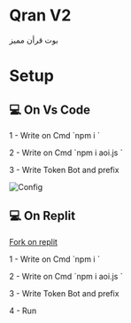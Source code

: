 # Qran V2

<p>بوت قرأن مميز</p>

# Setup

<h2> 💻 On Vs Code </h2>

<p> 1 - Write on Cmd `npm i ` </p>

<p> 2 - Write on Cmd `npm i aoi.js ` </p>

<p> 3 - Write Token Bot and prefix </p>

<img src = "https://cdn.discordapp.com/attachments/807496723358154764/860158471155875840/unknown.png" alt = "Config" >

<h2> 💻 On Replit </h2>

<a href="https://replit.com/@PowerGamer12/qrn-v2?v=1">Fork on replit</a>

<p> 1 - Write on Cmd `npm i ` </p>

<p> 2 - Write on Cmd `npm i aoi.js ` </p>

<p> 3 - Write Token Bot and prefix </p>

<p> 4 - Run </p>


